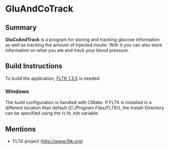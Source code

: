 # GluAndCoTrack

## Summary
**GluCoAndTrack** is a program for storing and tracking glucose information as well as tracking the amount of injected insulin. With it you can also store information on what you ate and track your blood pressure.

## Build Instructions

To build the application, [FLTK 1.3.5](https://github.com/fltk/fltk/tree/branch-1.3) is needed

### Windows

The build configuration is handled with CMake. If FLTK is installed in a different location than default (*C:/Program Files/FLTK/*), the Install-Directory can be specified using the `FLTK_DIR` variable. 

## Mentions

- FLTK project (http://www.fltk.org)
